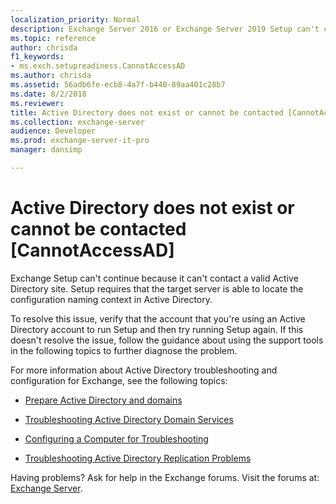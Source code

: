 ```yaml
---
localization_priority: Normal
description: Exchange Server 2016 or Exchange Server 2019 Setup can't continue because Active directory doesn't exist or can't be contacted.
ms.topic: reference
author: chrisda
f1_keywords:
- ms.exch.setupreadiness.CannotAccessAD
ms.author: chrisda
ms.assetid: 56adb6fe-ecb8-4a7f-b440-89aa401c28b7
ms.date: 8/2/2018
ms.reviewer: 
title: Active Directory does not exist or cannot be contacted [CannotAccessAD]
ms.collection: exchange-server
audience: Developer
ms.prod: exchange-server-it-pro
manager: dansimp

---
```


# Active Directory does not exist or cannot be contacted [CannotAccessAD]

Exchange Setup can't continue because it can't contact a valid Active Directory site. Setup requires that the target server is able to locate the configuration naming context in Active Directory.

To resolve this issue, verify that the account that you're using an Active Directory account to run Setup and then try running Setup again. If this doesn't resolve the issue, follow the guidance about using the support tools in the following topics to further diagnose the problem.

For more information about Active Directory troubleshooting and configuration for Exchange, see the following topics:

- [Prepare Active Directory and domains](../../plan-and-deploy/prepare-ad-and-domains.md)

- [Troubleshooting Active Directory Domain Services](https://go.microsoft.com/fwlink/p/?LinkId=272144)

- [Configuring a Computer for Troubleshooting](https://go.microsoft.com/fwlink/p/?LinkId=272141)

- [Troubleshooting Active Directory Replication Problems](https://go.microsoft.com/fwlink/p/?LinkId=272142)

Having problems? Ask for help in the Exchange forums. Visit the forums at: [Exchange Server](https://go.microsoft.com/fwlink/p/?linkId=60612).

